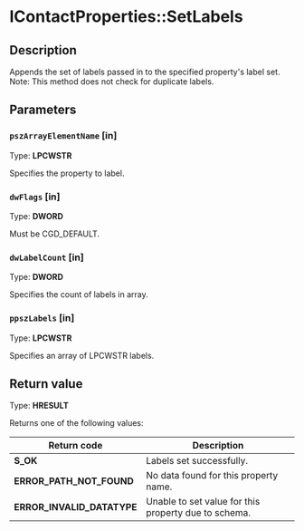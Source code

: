 # IContactProperties::SetLabels

## Description

Appends the set of labels passed in to the specified property's label set.
Note: This method does not check for duplicate labels.

## Parameters

### `pszArrayElementName` [in]

Type: **LPCWSTR**

Specifies the property to label.

### `dwFlags` [in]

Type: **DWORD**

Must be CGD_DEFAULT.

### `dwLabelCount` [in]

Type: **DWORD**

Specifies the count of labels in array.

### `ppszLabels` [in]

Type: **LPCWSTR**

 Specifies an array of LPCWSTR labels.

## Return value

Type: **HRESULT**

Returns one of the following values:

| Return code | Description |
| --- | --- |
| **S_OK** | Labels set successfully. |
| **ERROR_PATH_NOT_FOUND** | No data found for this property name. |
| **ERROR_INVALID_DATATYPE** | Unable to set value for this property due to schema. |